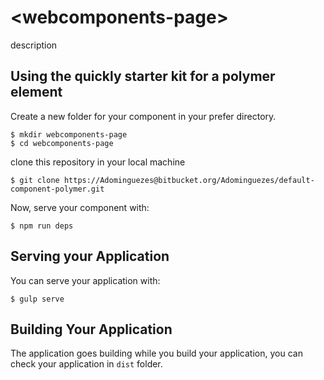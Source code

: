 # \<webcomponents-page\>

description

## Using the quickly starter kit for a polymer element

Create a new folder for your component in your prefer directory.

    $ mkdir webcomponents-page
    $ cd webcomponents-page

clone this repository in your local machine

    $ git clone https://Adominguezes@bitbucket.org/Adominguezes/default-component-polymer.git

Now, serve your component with:

    $ npm run deps

## Serving your Application

You can serve your application with:

    $ gulp serve

## Building Your Application

The application goes building while you build your application, you can check your application in `dist` folder.